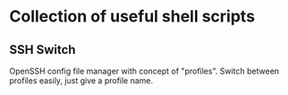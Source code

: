 # Collection of useful shell scripts

## SSH Switch
OpenSSH config file manager with concept of "profiles". Switch between profiles easily, just give a profile name. 

